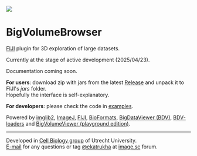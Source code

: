 [![](https://github.com/UU-cellbiology/bigvolumebrowser/actions/workflows/build-main.yml/badge.svg)](https://github.com/UU-cellbiology/bigvolumebrowser/actions/workflows/build-main.yml)

# BigVolumeBrowser

[FIJI](https://fiji.sc) plugin for 3D exploration of large datasets.

Currently at the stage of active development (2025/04/23).

Documentation coming soon.

**For users**: download zip with jars from the latest [Release](https://github.com/UU-cellbiology/bigvolumebrowser/releases) and unpack it to FIJI's *jars* folder.  
Hopefully the interface is self-explanatory.

**For developers**: please check the code in [examples](https://github.com/UU-cellbiology/bigvolumebrowser/tree/main/src/test/java/bvb/examples).


Powered by [imglib2](https://github.com/imglib/imglib2), [ImageJ](https://github.com/imagej), [FIJI](https://fiji.sc/), [BioFormats](https://github.com/ome/bioformats), [BigDataViewer (BDV)](https://github.com/bigdataviewer), [BDV-loaders](https://github.com/BIOP/bigdataviewer-image-loaders) and [BigVolumeViewer (playground edition)](https://github.com/UU-cellbiology/bvv-playground).

----------

Developed in [Cell Biology group](http://cellbiology.science.uu.nl) of Utrecht University.  
<a href="mailto:katpyxa@gmail.com">E-mail</a> for any questions or tag <a href="https://forum.image.sc/u/ekatrukha/summary">@ekatrukha</a> at <a href="https://forum.image.sc/">image.sc</a> forum.
